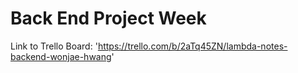 # Back End Project Week

Link to Trello Board: 'https://trello.com/b/2aTq45ZN/lambda-notes-backend-wonjae-hwang'
